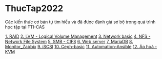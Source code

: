 # ThucTap2022

Các kiến thức cơ bản tự tìm hiểu và đã được đánh giá sơ bộ trong quá trình học tập tại FTI-CAS

[1. RAID](L%C3%BD%20Thuy%E1%BA%BFt%20c%C6%A1%20b%E1%BA%A3n/RAID)
[2. LVM - Logical Volume Management](L%C3%BD%20Thuy%E1%BA%BFt%20c%C6%A1%20b%E1%BA%A3n/LVM%20(Logical%20Volume%20Management))
[3. Network basic](L%C3%BD%20Thuy%E1%BA%BFt%20c%C6%A1%20b%E1%BA%A3n/Network%20basic)
[4. NFS - Network File System](L%C3%BD%20Thuy%E1%BA%BFt%20c%C6%A1%20b%E1%BA%A3n/NFS%20(Network%20File%20System))
[5. SMB - CIFS](L%C3%BD%20Thuy%E1%BA%BFt%20c%C6%A1%20b%E1%BA%A3n/SMB-CIFS)
[6. Web server](L%C3%BD%20Thuy%E1%BA%BFt%20c%C6%A1%20b%E1%BA%A3n/Web-server)
[7. MariaDB](L%C3%BD%20Thuy%E1%BA%BFt%20c%C6%A1%20b%E1%BA%A3n/MariaDB_basic)
[8. Monitor_Zabbix](L%C3%BD%20Thuy%E1%BA%BFt%20c%C6%A1%20b%E1%BA%A3n/Monitor_Zabbix)
[9. iSCSI](L%C3%BD%20Thuy%E1%BA%BFt%20c%C6%A1%20b%E1%BA%A3n/iSCSI)
[10. Ceph-basic](L%C3%BD%20Thuy%E1%BA%BFt%20c%C6%A1%20b%E1%BA%A3n/CEPH)
[11. Automation-Ansible](L%C3%BD%20Thuy%E1%BA%BFt%20c%C6%A1%20b%E1%BA%A3n/Ansible_basic)
[12. Ảo hoá - KVM](L%C3%BD%20Thuy%E1%BA%BFt%20c%C6%A1%20b%E1%BA%A3n/Ao-hoa)


